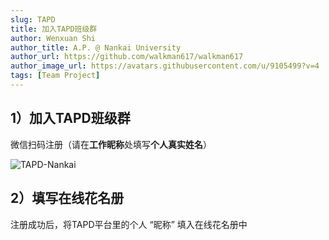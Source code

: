 ```yaml
---
slug: TAPD
title: 加入TAPD班级群
author: Wenxuan Shi
author_title: A.P. @ Nankai University
author_url: https://github.com/walkman617/walkman617
author_image_url: https://avatars.githubusercontent.com/u/9105499?v=4
tags: [Team Project]
---
```


## 1）加入TAPD班级群

微信扫码注册（请在**工作昵称**处填写**个人真实姓名**）

![TAPD-Nankai](/img/tutorial/tapd-invite.png)  


## 2）填写在线花名册

注册成功后，将TAPD平台里的个人 “昵称” 填入在线花名册中
